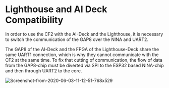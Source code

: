 # Lighthouse and AI Deck Compatibility

In order to use the CF2 with the AI-Deck and the Lighthouse, it is necessary to switch the communication of the GAP8 over the NINA and UART2.

The GAP8 of the AI-Deck and the FPGA of the Lighthouse-Deck share the same UART1 connection, which is why they cannot communicate with the CF2 at the same time. To fix that cutting of communication, the flow of data from the GAP8-chip must be diverted via SPI to the ESP32 based NINA-chip and then through UART2 to the core.

![Screenshot-from-2020-06-03-11-12-51-768x529](/uploads/a345b6f9cb094068d9abeb76adbc0e1b/Screenshot-from-2020-06-03-11-12-51-768x529.png)